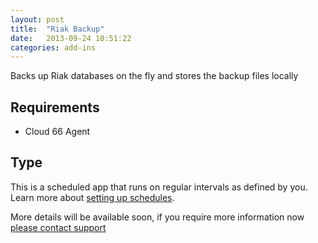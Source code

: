 ```yaml
---
layout: post
title:  "Riak Backup"
date:   2013-09-24 10:51:22
categories: add-ins
---
```



<p class="lead">Backs up Riak databases on the fly and stores the backup files locally</p>

## Requirements
- Cloud 66  Agent

## Type
This is a scheduled app that runs on regular intervals as defined by you. Learn more about [setting up schedules](/add-ins/settingup-schedules.html).

More details will be available soon, if you require more information now <a href="mailto:support@cloud66.com">please contact support</a>